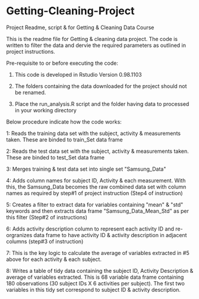 # Getting-Cleaning-Project
Project Readme, script &amp; for Getting &amp; Cleaning Data Course

This is the readme file for Getting & cleaning data project.
The code is written to filter the data and dervie the required parameters as outlined in project instructions.

Pre-requisite to or before executing the code:
1. This code is developed in Rstudio Version 0.98.1103 

2. The folders containing the data downloaded for the project should not be renamed.
 
3. Place the run_analysis.R script and the folder having data to processed in your working directory 


Below procedure indicate how the code works:

1: Reads the training data set with the subject, activity & measurements taken. These are binded to train_Set data frame

2: Reads the test data set with the subject, activity & measurements taken. These are binded to test_Set data frame

3: Merges training & test data set into single set "Samsung_Data"

4: Adds column names for subject ID, Activity & each measurement. With this, the Samsung_Data becomes the raw combined data set with column names as required by step#1 of project instruction (Step4 of instruction)

5: Creates a filter to extract data for variables containing "mean" & "std" keywords and then extracts data frame "Samsung_Data_Mean_Std" as per this filter (Step#2 of instructions)

6: Adds activity description column to represent each activity ID and re-orgranizes data frame to have activity ID & activity description in adjacent columns (step#3 of instruction)

7: This is the key logic to calculate the average of variables extracted in #5 above for each activity & each subject. 

8: Writes a table of tidy data containing the subject ID, Activity Description & average of variables extracted. This is 68 variable data frame containing 180 observations (30 subject IDs X 6 activities per subject). The first two variables in this tidy set correspond to subject ID & activity description. 
